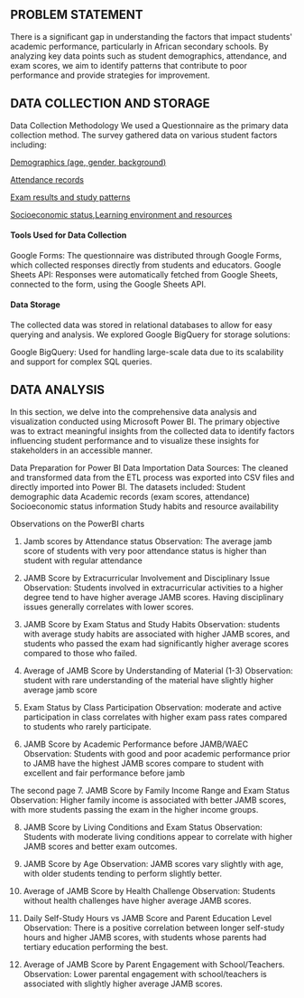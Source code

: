 ## PROBLEM STATEMENT
There is a significant gap in understanding the factors that impact students' academic performance, particularly in African secondary schools.
By analyzing key data points such as student demographics, attendance, and exam scores, we aim to identify patterns that contribute to poor performance and provide strategies for improvement.

## DATA COLLECTION AND STORAGE
Data Collection Methodology
We used a Questionnaire as the primary data collection method. The survey gathered data on various student factors including:

[Demographics (age, gender, background)](https://forms.gle/g4MAJrnQBRzuC4VC6)

[Attendance records](https://forms.gle/Ds8E7own3QyGCxRv9)

[Exam results and study patterns](https://forms.gle/Ly9MEAfZvVkm6Amc8)

[Socioeconomic status,Learning environment and resources](https://forms.gle/iQ3k18PgESB5zfMf8)

#### Tools Used for Data Collection
Google Forms: The questionnaire was distributed through Google Forms, which collected responses directly from students and educators.
Google Sheets API: Responses were automatically fetched from Google Sheets, connected to the form, using the Google Sheets API.

#### Data Storage
The collected data was stored in relational databases to allow for easy querying and analysis. We explored Google BigQuery for  storage solutions:

Google BigQuery: Used for handling large-scale data due to its scalability and support for complex SQL queries.


## DATA ANALYSIS
In this section, we delve into the comprehensive data analysis and visualization conducted using Microsoft Power BI. The primary objective was to extract meaningful insights from the collected data to identify factors influencing student performance and to visualize these insights for stakeholders in an accessible manner.

 Data Preparation for Power BI
              Data Importation
Data Sources: The cleaned and transformed data from the ETL process was exported into CSV files and directly imported into Power BI. The datasets included:
Student demographic data
Academic records (exam scores, attendance)
Socioeconomic status information
Study habits and resource availability

 Observations on the PowerBI charts
   1. Jamb scores by Attendance status
Observation: The average jamb score of students with very poor attendance status is higher than student with regular attendance

2. JAMB Score by Extracurricular Involvement and Disciplinary Issue
Observation: Students involved in extracurricular activities to a higher degree tend to have higher average JAMB scores. Having disciplinary issues generally correlates with lower scores.

3. JAMB Score by Exam Status and Study Habits
Observation: students with average study habits are associated with higher JAMB scores, and students who passed the exam had significantly higher average scores compared to those who failed.

4. Average of JAMB Score by Understanding of Material (1-3)
Observation: student with rare understanding of the material have slightly higher average jamb score

5. Exam Status by Class Participation
Observation: moderate and active participation in class correlates with higher exam pass rates compared to students who rarely participate.

6. JAMB Score by Academic Performance before JAMB/WAEC
Observation: Students with good and poor academic performance prior to JAMB have the highest JAMB scores compare to student with excellent and fair performance before jamb


The second page 
7. JAMB Score by Family Income Range and Exam Status
Observation: Higher family income is associated with better JAMB scores, with more students passing the exam in the higher income groups.

8. JAMB Score by Living Conditions and Exam Status
Observation: Students with moderate living conditions appear to correlate with higher JAMB scores and better exam outcomes.

9. JAMB Score by Age
Observation: JAMB scores vary slightly with age, with older students tending to perform slightly better.

10. Average of JAMB Score by Health Challenge
Observation: Students without health challenges have higher average JAMB scores.

11. Daily Self-Study Hours vs JAMB Score and Parent Education Level
Observation: There is a positive correlation between longer self-study hours and higher JAMB scores, with students whose parents had tertiary education performing the best.

12. Average of JAMB Score by Parent Engagement with School/Teachers.
Observation: Lower parental engagement with school/teachers is associated with slightly higher average JAMB scores.
